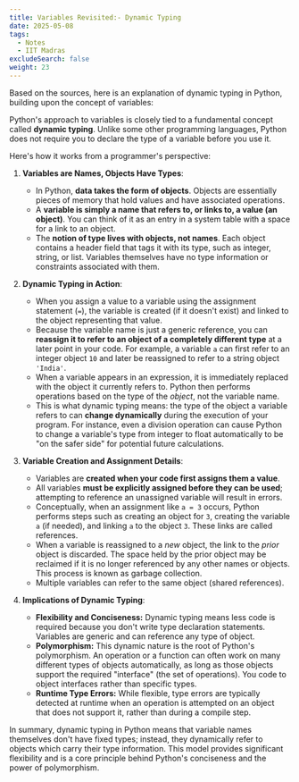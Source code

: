 ```yaml
---
title: Variables Revisited:- Dynamic Typing
date: 2025-05-08
tags:
  - Notes 
  - IIT Madras
excludeSearch: false
weight: 23
---
```


Based on the sources, here is an explanation of dynamic typing in Python, building upon the concept of variables:

Python's approach to variables is closely tied to a fundamental concept called **dynamic typing**. Unlike some other programming languages, Python does not require you to declare the type of a variable before you use it.

Here's how it works from a programmer's perspective:

1.  **Variables are Names, Objects Have Types**:
    *   In Python, **data takes the form of objects**. Objects are essentially pieces of memory that hold values and have associated operations.
    *   A **variable is simply a name that refers to, or links to, a value (an object)**. You can think of it as an entry in a system table with a space for a link to an object.
    *   The **notion of type lives with objects, not names**. Each object contains a header field that tags it with its type, such as integer, string, or list. Variables themselves have no type information or constraints associated with them.

2.  **Dynamic Typing in Action**:
    *   When you assign a value to a variable using the assignment statement (`=`), the variable is created (if it doesn't exist) and linked to the object representing that value.
    *   Because the variable name is just a generic reference, you can **reassign it to refer to an object of a completely different type** at a later point in your code. For example, a variable `a` can first refer to an integer object `10` and later be reassigned to refer to a string object `'India'`.
    *   When a variable appears in an expression, it is immediately replaced with the object it currently refers to. Python then performs operations based on the type of the *object*, not the variable name.
    *   This is what dynamic typing means: the type of the object a variable refers to can **change dynamically** during the execution of your program. For instance, even a division operation can cause Python to change a variable's type from integer to float automatically to be "on the safer side" for potential future calculations.

3.  **Variable Creation and Assignment Details**:
    *   Variables are **created when your code first assigns them a value**.
    *   All variables **must be explicitly assigned before they can be used**; attempting to reference an unassigned variable will result in errors.
    *   Conceptually, when an assignment like `a = 3` occurs, Python performs steps such as creating an object for `3`, creating the variable `a` (if needed), and linking `a` to the object `3`. These links are called references.
    *   When a variable is reassigned to a *new* object, the link to the *prior* object is discarded. The space held by the prior object may be reclaimed if it is no longer referenced by any other names or objects. This process is known as garbage collection.
    *   Multiple variables can refer to the same object (shared references).

4.  **Implications of Dynamic Typing**:
    *   **Flexibility and Conciseness:** Dynamic typing means less code is required because you don't write type declaration statements. Variables are generic and can reference any type of object.
    *   **Polymorphism:** This dynamic nature is the root of Python's polymorphism. An operation or a function can often work on many different types of objects automatically, as long as those objects support the required "interface" (the set of operations). You code to object interfaces rather than specific types.
    *   **Runtime Type Errors:** While flexible, type errors are typically detected at runtime when an operation is attempted on an object that does not support it, rather than during a compile step.

In summary, dynamic typing in Python means that variable names themselves don't have fixed types; instead, they dynamically refer to objects which carry their type information. This model provides significant flexibility and is a core principle behind Python's conciseness and the power of polymorphism.